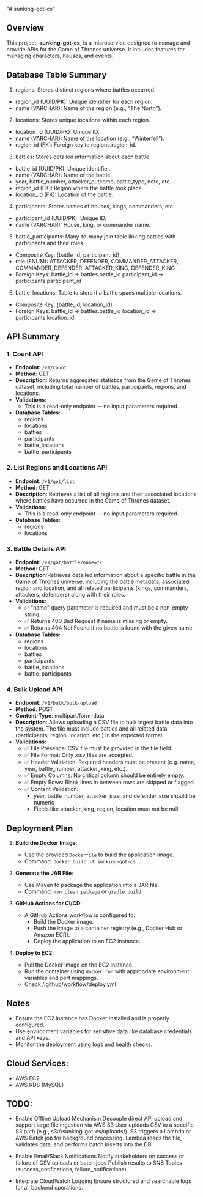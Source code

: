 "# sunking-got-cs" 
## Overview

This project, **sunking-got-cs**, is a microservice designed to manage and provide APIs for the Game of Thrones universe. It includes features for managing characters, houses, and events.

## Database Table Summary
1. regions: Stores distinct regions where battles occurred.
- region_id (UUID/PK): Unique identifier for each region.
- name (VARCHAR): Name of the region (e.g., “The North”).

2. locations: Stores unique locations within each region.
- location_id (UUID/PK): Unique ID.
- name (VARCHAR): Name of the location (e.g., “Winterfell”).
- region_id (FK): Foreign key to regions.region_id.

3. battles: Stores detailed information about each battle.
- battle_id (UUID/PK): Unique identifier.
- name (VARCHAR): Name of the battle.
- year, battle_number, attacker_outcome, battle_type, note, etc.
- region_id (FK): Region where the battle took place.
- location_id (FK): Location of the battle.

4. participants: Stores names of houses, kings, commanders, etc.
- participant_id (UUID/PK): Unique ID.
- name (VARCHAR): House, king, or commander name.

5. battle_participants: Many-to-many join table linking battles with participants and their roles.
- Composite Key: (battle_id, participant_id)
- role (ENUM): ATTACKER, DEFENDER, COMMANDER_ATTACKER, COMMANDER_DEFENDER, ATTACKER_KING, DEFENDER_KING
- Foreign Keys:
    battle_id → battles.battle_id
    participant_id → participants.participant_id

6. battle_locations: Table to store if a battle spans multiple locations.
- Composite Key: (battle_id, location_id)
- Foreign Keys:
    battle_id → battles.battle_id
    location_id → participants.location_id

## API Summary
### 1. **Count API**
- **Endpoint**: `/v1/count`
- **Method**: GET
- **Description**: Returns aggregated statistics from the Game of Thrones dataset, including total number of battles, participants, regions, and locations.
- **Validations**:
    - This is a read-only endpoint — no input parameters required.
- **Database Tables**:
    - regions
    - locations
    - battles
    - participants
    - battle_locations
    - battle_participants


### 2. **List Regions and Locations API**
- **Endpoint**: `/v1/got/list`
- **Method**: GET
- **Description**: Retrieves a list of all regions and their associated locations where battles have occurred in the Game of Thrones dataset.
- **Validations**:
    - This is a read-only endpoint — no input parameters required.
- **Database Tables**:
    - regions
    - locations

### 3. **Battle Details API**
- **Endpoint**: `/v1/got/battle?name=??`
- **Method**: GET
- **Description**:Retrieves detailed information about a specific battle in the Game of Thrones universe, including the battle metadata, associated region and location, and all related participants (kings, commanders, attackers, defenders) along with their roles.
- **Validations**:
    - ✅ "name" query parameter is required and must be a non-empty string.
    - ✅ Returns 400 Bad Request if name is missing or empty.
    - ✅ Returns 404 Not Found if no battle is found with the given name.
- **Database Tables**:
    - regions
    - locations
    - battles
    - participants
    - battle_locations
    - battle_participants

### 4. **Bulk Upload API**
- **Endpoint**: `/v1/bulk/bulk-upload`
- **Method**: POST
- **Content-Type**: multipart/form-data
- **Description**: Allows uploading a CSV file to bulk ingest battle data into the system. The file must include battles and all related data (participants, region, location, etc.) in the expected format.
- **Validations**:
    - ✅ File Presence: CSV file must be provided in the file field.
    - ✅ File Format: Only .csv files are accepted.
    - ✅ Header Validation: Required headers must be present (e.g. name, year, battle_number, attacker_king, etc.).
    - ✅ Empty Columns: No critical column should be entirely empty.
    - ✅ Empty Rows: Blank lines in between rows are skipped or flagged.
    - ✅ Content Validation:
        - year, battle_number, attacker_size, and defender_size should be numeric
        - Fields like attacker_king, region, location must not be null

## Deployment Plan

1. **Build the Docker Image**:
     - Use the provided `Dockerfile` to build the application image.
     - Command: `docker build -t sunking-got-cs .`

2. **Generate the JAR File**:
     - Use Maven to package the application into a JAR file.
     - Command: `mvn clean package` or `gradle build`.

3. **GitHub Actions for CI/CD**:
     - A GitHub Actions workflow is configured to:
         - Build the Docker image.
         - Push the image to a container registry (e.g., Docker Hub or Amazon ECR).
         - Deploy the application to an EC2 instance.

4. **Deploy to EC2**:
     - Pull the Docker image on the EC2 instance.
     - Run the container using `docker run` with appropriate environment variables and port mappings.
     - Check /.github/workflow/deploy.yml

## Notes
- Ensure the EC2 instance has Docker installed and is properly configured.
- Use environment variables for sensitive data like database credentials and API keys.
- Monitor the deployment using logs and health checks.


## Cloud Services:
- AWS EC2
- AWS RDS (MySQL)


## TODO:
- Enable Offline Upload Mechanism
    Decouple direct API upload and support large file ingestion via AWS S3
    User uploads CSV to a specific S3 path (e.g., s3://sunking-got-cs/uploads/).
    S3 triggers a Lambda or AWS Batch job for background processing.
    Lambda reads the file, validates data, and performs batch inserts into the DB.

- Enable Email/Slack Notifications
    Notify stakeholders on success or failure of CSV uploads or batch jobs
    Publish results to SNS Topics (success_notifications, failure_notifications)
    
- Integrate CloudWatch Logging
    Ensure structured and searchable logs for all backend operations.
    